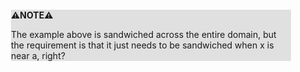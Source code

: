 <div style="margin:2em; background-color: #e0e0e0;">

<strong>⚠️NOTE️️️⚠️</strong>

The example above is sandwiched across the entire domain, but the requirement is that it just needs to be sandwiched when x is near a, right?
</div>

